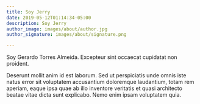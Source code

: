 ```yaml
---
title: Soy Jerry
date: 2019-05-12T01:14:34-05:00
description: Soy Jerry
author_image: images/about/author.jpg
author_signature: images/about/signature.png

---
```

Soy Gerardo Torres Almeida. Excepteur sint occaecat cupidatat non proident.

Deserunt mollit anim id est laborum. Sed ut perspiciatis unde omnis iste natus error sit voluptatem accusantium doloremque laudantium, totam rem aperiam, eaque ipsa quae ab illo inventore veritatis et quasi architecto beatae vitae dicta sunt explicabo. Nemo enim ipsam voluptatem quia.